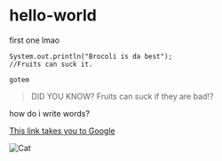 # hello-world
first one lmao

```
System.out.println("Brocoli is da best");
//Fruits can suck it.

gotem
```
>DID YOU KNOW? Fruits can suck if they are bad!?

how do i write words?

[This link takes you to Google](https://www.bing.com/)

![Cat](https://static.boredpanda.com/blog/wp-content/uploads/2018/04/5acb63d83493f__700-png.jpg)
